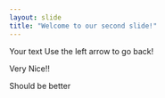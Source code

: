 ```yaml
---
layout: slide
title: "Welcome to our second slide!"
---
```

Your text
Use the left arrow to go back!

Very Nice!!

Should be better

